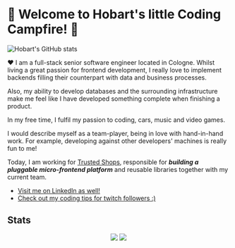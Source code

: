 # 👋 Welcome to Hobart's little Coding Campfire! 👋





![Hobart's GitHub stats](https://images.wallpaperscraft.com/image/single/bonfire_fire_flame_152658_2560x1080.jpg)

❤️ I am a full-stack senior software engineer located in Cologne. Whilst living a great passion for frontend development, I really love to implement backends filling their counterpart with data and business processes.

Also, my ability to develop databases and the surrounding infrastructure make me feel like I have developed something complete when finishing a product.

In my free time, I fulfil my passion to coding, cars, music and video games.

I would describe myself as a team-player, being in love with hand-in-hand work. For example, developing against other developers' machines is really fun to me!

Today, I am working for [Trusted Shops](https://github.com/trustedshops), responsible for **_building a pluggable micro-frontend platform_** and reusable libraries together with my current team.

- [Visit me on LinkedIn as well!](https://www.linkedin.com/in/marco-klein-2781ab31/)
- [Check out my coding tips for twitch followers :)](https://github.com/Hobart2967/hobart4711)

## Stats


<div style="text-align: center">
  <center>
<img src="https://github-readme-stats.vercel.app/api?username=hobart2967&show_icons=true&theme=dark&border_radius=0&hide_border=true" />
<img src="https://streak-stats.demolab.com?user=Hobart2967&theme=dark&hide_border=true&border_radius=0" /></center>
  </div>
